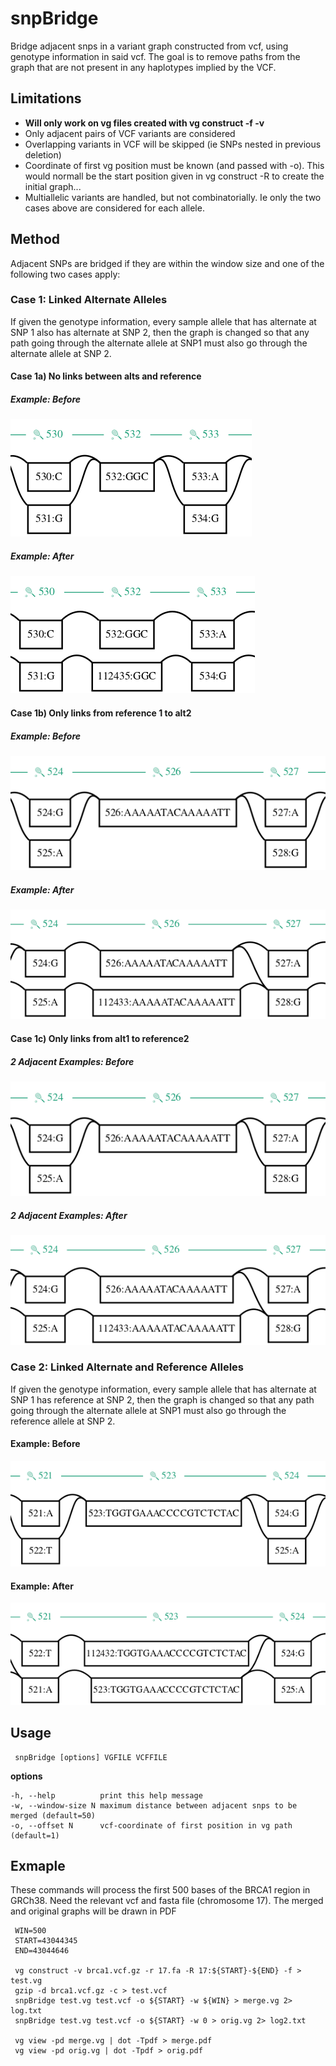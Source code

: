 # snpBridge
Bridge adjacent snps in a variant graph constructed from vcf, using genotype information in said vcf.  The goal is to remove paths from the graph that are not present in any haplotypes implied by the VCF.

## Limitations
* **Will only work on vg files created with vg construct -f -v**
* Only adjacent pairs of VCF variants are considered
* Overlapping variants in VCF will be skipped (ie SNPs nested in previous deletion)
* Coordinate of first vg position must be known (and passed with -o).  This would normall be the start position given in vg construct -R to create the initial graph...
* Multiallelic variants are handled, but not combinatorially.  Ie only the two cases above are considered for each allele.  

## Method

Adjacent SNPs are bridged if they are within the window size and one of the following two cases apply:

### Case 1: Linked Alternate Alleles

If given the genotype information, every sample allele that has alternate at SNP 1 also has alternate at SNP 2, then the graph is changed so that any path going through the alternate allele at SNP1 must also go through the alternate allele at SNP 2.  

#### Case 1a) No links between alts and reference 
##### Example: Before
![altalt_orig](https://raw.githubusercontent.com/glennhickey/snpBridge/development/doc/altalt_orig.png)
##### Example: After
![altalt_orig](https://raw.githubusercontent.com/glennhickey/snpBridge/development/doc/altalt_bridge.png)

#### Case 1b) Only links from reference 1 to alt2
##### Example: Before
![altalt_orig](https://raw.githubusercontent.com/glennhickey/snpBridge/development/doc/altalt_fromref_orig.png)
##### Example: After
![altalt_orig](https://raw.githubusercontent.com/glennhickey/snpBridge/development/doc/altalt_fromref_bridge.png)

#### Case 1c) Only links from alt1 to reference2
##### 2 Adjacent Examples: Before 
![altalt_orig](https://raw.githubusercontent.com/glennhickey/snpBridge/development/doc/altalt_fromref_orig.png)
##### 2 Adjacent Examples: After
![altalt_orig](https://raw.githubusercontent.com/glennhickey/snpBridge/development/doc/altalt_fromref_bridge.png)

### Case 2: Linked Alternate and Reference Alleles

If given the genotype information, every sample allele that has alternate at SNP 1 has reference at SNP 2, then the graph is changed so that any path going through the alternate allele at SNP1 must also go through the reference allele at SNP 2.  

#### Example: Before
![altalt_orig](https://raw.githubusercontent.com/glennhickey/snpBridge/development/doc/altref_orig.png)
#### Example: After
![altalt_orig](https://raw.githubusercontent.com/glennhickey/snpBridge/development/doc/altref_bridge.png)


## Usage

     snpBridge [options] VGFILE VCFFILE

**options**

    -h, --help          print this help message
    -w, --window-size N maximum distance between adjacent snps to be merged (default=50)
    -o, --offset N      vcf-coordinate of first position in vg path (default=1)

## Exmaple

These commands will process the first 500 bases of the BRCA1 region in GRCh38.  Need the relevant vcf and fasta file (chromosome 17).  The merged and original graphs will be drawn in PDF

     WIN=500
     START=43044345
     END=43044646

     vg construct -v brca1.vcf.gz -r 17.fa -R 17:${START}-${END} -f > test.vg
     gzip -d brca1.vcf.gz -c > test.vcf
     snpBridge test.vg test.vcf -o ${START} -w ${WIN} > merge.vg 2> log.txt
     snpBridge test.vg test.vcf -o ${START} -w 0 > orig.vg 2> log2.txt

     vg view -pd merge.vg | dot -Tpdf > merge.pdf
     vg view -pd orig.vg | dot -Tpdf > orig.pdf
